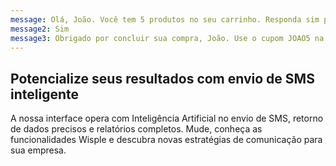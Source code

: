 ```yaml
---
message: Olá, João. Você tem 5 produtos no seu carrinho. Responda sim para validar o cupom JOAO10 e ganhe 10% de desconto nesta compra.
message2: Sim
message3: Obrigado por concluir sua compra, João. Use o cupom JOAO5 na sua próxima compra e ganhe 5% de desconto.
---
```


## Potencialize seus resultados com envio de SMS inteligente

A nossa interface opera com Inteligência Artificial no envio de SMS, retorno de dados precisos e relatórios completos. Mude, conheça as funcionalidades Wisple e descubra novas estratégias de comunicação para sua empresa. 

